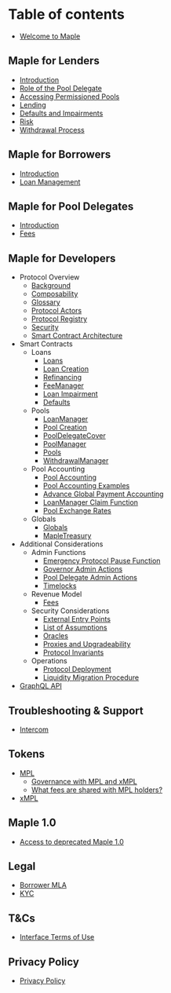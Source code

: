 # Table of contents

* [Welcome to Maple](README.md)

## Maple for Lenders

* [Introduction](maple-for-lenders/introduction.md)
* [Role of the Pool Delegate](maple-for-lenders/role-of-the-pool-delegate.md)
* [Accessing Permissioned Pools](maple-for-lenders/accessing-permissioned-pools.md)
* [Lending](maple-for-lenders/lending.md)
* [Defaults and Impairments](maple-for-lenders/defaults-and-impairments.md)
* [Risk](maple-for-lenders/risk.md)
* [Withdrawal Process](withdrawals/withdrawal-process.md)

## Maple for Borrowers

* [Introduction](maple-for-borrowers/introduction.md)
* [Loan Management](maple-for-borrowers/loan-management.md)

## Maple for Pool Delegates

* [Introduction](maple-for-pool-delegates/introduction.md)
* [Fees](maple-for-pool-delegates/loan-management.md)

## Maple for Developers

* Protocol Overview
  * [Background](maple-for-developers/background.md)
  * [Composability](maple-for-developers/composability.md)
  * [Glossary](maple-for-developers/glossary.md)
  * [Protocol Actors](maple-for-developers/protocol-actors.md)
  * [Protocol Registry](maple-for-developers/protocol-registry.md)
  * [Security](maple-for-developers/security.md)
  * [Smart Contract Architecture](maple-for-developers/smart-contract-architecture.md)
* Smart Contracts
  * Loans
    * [Loans](maple-for-developers/loans.md)
    * [Loan Creation](maple-for-developers/loan-creation.md)
    * [Refinancing](maple-for-developers/refinancing.md)
    * [FeeManager](maple-for-developers/fee-manager.md)
    * [Loan Impairment](maple-for-developers/loan-impairment.md)
    * [Defaults](maple-for-developers/defaults.md)
  * Pools
    * [LoanManager](maple-for-developers/loan-manager.md)
    * [Pool Creation](maple-for-developers/pool-creation.md)
    * [PoolDelegateCover](maple-for-developers/pool-delegate-cover.md)
    * [PoolManager](maple-for-developers/pool-manager.md)
    * [Pools](maple-for-developers/pools.md)
    * [WithdrawalManager](maple-for-developers/withdrawal-manager.md)
  * Pool Accounting
    * [Pool Accounting](maple-for-developers/pool-accounting.md)
    * [Pool Accounting Examples](maple-for-developers/pool-accounting-examples.md)
    * [Advance Global Payment Accounting](maple-for-developers/advance-global-payment-accounting.md)
    * [LoanManager Claim Function](maple-for-developers/loan-manager-claim-function.md)
    * [Pool Exchange Rates](maple-for-developers/pool-exchange-rates.md)
  * Globals
    * [Globals](maple-for-developers/globals.md)
    * [MapleTreasury](maple-for-developers/maple-treasury.md)
* Additional Considerations
  * Admin Functions
    * [Emergency Protocol Pause Function](maple-for-developers/emergency-protocol-pause-function.md)
    * [Governor Admin Actions](maple-for-developers/governor-admin-actions.md)
    * [Pool Delegate Admin Actions](maple-for-developers/pool-delegate-admin-actions.md)
    * [Timelocks](maple-for-developers/timelocks.md)
  * Revenue Model
    * [Fees](maple-for-developers/fees.md)
  * Security Considerations
    * [External Entry Points](maple-for-developers/external-entry-points.md)
    * [List of Assumptions](maple-for-developers/list-of-assumptions.md)
    * [Oracles](maple-for-developers/oracles.md)
    * [Proxies and Upgradeability](maple-for-developers/proxies-and-upgradeability.md)
    * [Protocol Invariants](maple-for-developers/protocol-invariants.md)
  * Operations
    * [Protocol Deployment](maple-for-developers/protocol-deployment.md)
    * [Liquidity Migration Procedure](maple-for-developers/liquidity-migration-procedure.md)
* [GraphQL API](maple-for-developers/graphql-api.md)

## Troubleshooting & Support

* [Intercom](troubleshooting-and-support/intercom.md)

## Tokens

* [MPL](tokens/maple-token-holders/README.md)
  * [Governance with MPL and xMPL](tokens/maple-token-holders/governance-with-mpl.md)
  * [What fees are shared with MPL holders?](tokens/maple-token-holders/what-fees-are-shared-with-mpl-holders.md)
* [xMPL](tokens/xmpl-token.md)

## Maple 1.0

* [Access to deprecated Maple 1.0](maple-1.0/maple-token-holders.md)

## Legal

* [Borrower MLA](legal/borrower-MLA.md)
* [KYC](legal/KYC.md)

## T\&Cs

* [Interface Terms of Use](legal/interface-terms-of-use.md)

## Privacy Policy

* [Privacy Policy](legal/privacy-policy.md)
